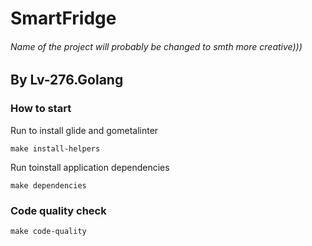 SmartFridge
===========

###### Name of the project will probably be changed to smth more creative)))


By Lv-276.Golang
----------------


### How to start
Run to install glide and gometalinter

    make install-helpers

Run toinstall application dependencies

    make dependencies
    
### Code quality check
    make code-quality

